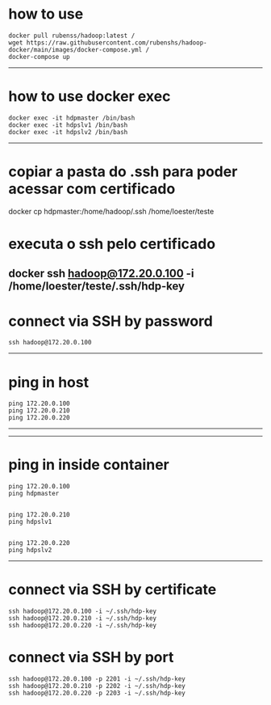 # how to use
```
docker pull rubenss/hadoop:latest /
wget https://raw.githubusercontent.com/rubenshs/hadoop-docker/main/images/docker-compose.yml /
docker-compose up
```
---
# how to use docker exec
```
docker exec -it hdpmaster /bin/bash
docker exec -it hdpslv1 /bin/bash
docker exec -it hdpslv2 /bin/bash
```
---
# copiar a pasta do .ssh para poder acessar com certificado
docker cp hdpmaster:/home/hadoop/.ssh /home/loester/teste

# executa o ssh pelo certificado
docker ssh hadoop@172.20.0.100 -i /home/loester/teste/.ssh/hdp-key
---
# connect via SSH by password
```
ssh hadoop@172.20.0.100
```
---
# ping in host
```
ping 172.20.0.100
ping 172.20.0.210
ping 172.20.0.220
```
---
---
# ping in inside container
```
ping 172.20.0.100 
ping hdpmaster


ping 172.20.0.210
ping hdpslv1


ping 172.20.0.220
ping hdpslv2
```
---
# connect via SSH by certificate
```
ssh hadoop@172.20.0.100 -i ~/.ssh/hdp-key
ssh hadoop@172.20.0.210 -i ~/.ssh/hdp-key
ssh hadoop@172.20.0.220 -i ~/.ssh/hdp-key
```
# connect via SSH by port
```
ssh hadoop@172.20.0.100 -p 2201 -i ~/.ssh/hdp-key
ssh hadoop@172.20.0.210 -p 2202 -i ~/.ssh/hdp-key
ssh hadoop@172.20.0.220 -p 2203 -i ~/.ssh/hdp-key
```
